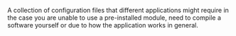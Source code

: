 A collection of configuration files that different applications might require in the case you are unable to use a pre-installed module, need to compile a software yourself or due to how the application works in general.
